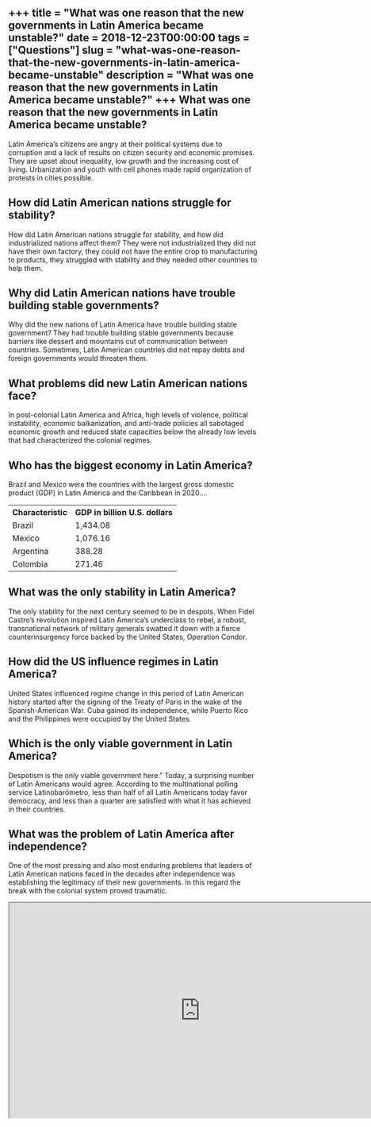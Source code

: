 +++
title = "What was one reason that the new governments in Latin America became unstable?"
date = 2018-12-23T00:00:00
tags = ["Questions"]
slug = "what-was-one-reason-that-the-new-governments-in-latin-america-became-unstable"
description = "What was one reason that the new governments in Latin America became unstable?"
+++
What was one reason that the new governments in Latin America became unstable?
------------------------------------------------------------------------------

Latin America’s citizens are angry at their political systems due to corruption and a lack of results on citizen security and economic promises. They are upset about inequality, low growth and the increasing cost of living. Urbanization and youth with cell phones made rapid organization of protests in cities possible.

How did Latin American nations struggle for stability?
------------------------------------------------------

How did Latin American nations struggle for stability, and how did industrialized nations affect them? They were not industrialized they did not have their own factory, they could not have the entire crop to manufacturing to products, they struggled with stability and they needed other countries to help them.

Why did Latin American nations have trouble building stable governments?
------------------------------------------------------------------------

Why did the new nations of Latin America have trouble building stable government? They had trouble building stable governments because barriers like dessert and mountains cut of communication between countries. Sometimes, Latin American countries did not repay debts and foreign governments would threaten them.

What problems did new Latin American nations face?
--------------------------------------------------

In post-colonial Latin America and Africa, high levels of violence, political instability, economic balkanization, and anti-trade policies all sabotaged economic growth and reduced state capacities below the already low levels that had characterized the colonial regimes.

Who has the biggest economy in Latin America?
---------------------------------------------

Brazil and Mexico were the countries with the largest gross domestic product (GDP) in Latin America and the Caribbean in 2020….

<table><tr><th>Characteristic</th><th>GDP in billion U.S. dollars</th></tr><tr><td>Brazil</td><td>1,434.08</td></tr><tr><td>Mexico</td><td>1,076.16</td></tr><tr><td>Argentina</td><td>388.28</td></tr><tr><td>Colombia</td><td>271.46</td></tr></table>

What was the only stability in Latin America?
---------------------------------------------

The only stability for the next century seemed to be in despots. When Fidel Castro’s revolution inspired Latin America’s underclass to rebel, a robust, transnational network of military generals swatted it down with a fierce counterinsurgency force backed by the United States, Operation Condor.

How did the US influence regimes in Latin America?
--------------------------------------------------

United States influenced regime change in this period of Latin American history started after the signing of the Treaty of Paris in the wake of the Spanish-American War. Cuba gained its independence, while Puerto Rico and the Philippines were occupied by the United States.

Which is the only viable government in Latin America?
-----------------------------------------------------

Despotism is the only viable government here.” Today, a surprising number of Latin Americans would agree. According to the multinational polling service Latinobarómetro, less than half of all Latin Americans today favor democracy, and less than a quarter are satisfied with what it has achieved in their countries.

What was the problem of Latin America after independence?
---------------------------------------------------------

One of the most pressing and also most enduring problems that leaders of Latin American nations faced in the decades after independence was establishing the legitimacy of their new governments. In this regard the break with the colonial system proved traumatic.

<iframe allow="accelerometer; autoplay; clipboard-write; encrypted-media; gyroscope; picture-in-picture" allowfullscreen="" class="__youtube_prefs__  epyt-is-override  no-lazyload" data-no-lazy="1" data-origheight="433" data-origwidth="770" data-skipgform_ajax_framebjll="" height="433" id="_ytid_94087" loading="lazy" src="https://www.youtube.com/embed/S1gUR8wM5vA?enablejsapi=1&autoplay=0&cc_load_policy=0&cc_lang_pref=&iv_load_policy=1&loop=0&modestbranding=0&rel=1&fs=1&playsinline=0&autohide=2&theme=dark&color=red&controls=1&" title="YouTube player" width="770"></iframe>